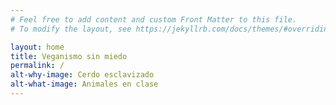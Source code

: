 ```yaml
---
# Feel free to add content and custom Front Matter to this file.
# To modify the layout, see https://jekyllrb.com/docs/themes/#overriding-theme-defaults

layout: home
title: Veganismo sin miedo
permalink: /
alt-why-image: Cerdo esclavizado
alt-what-image: Animales en clase
---
```

